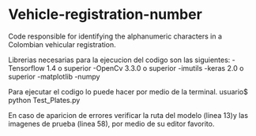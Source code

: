 # Vehicle-registration-number
Code responsible for identifying the alphanumeric characters in a Colombian vehicular registration.

Librerias necesarias para la ejecucion del codigo son las siguientes:
-Tensorflow 1.4 o superior
-OpenCv 3.3.0 o superior
-imutils
-keras 2.0 o superior
-matplotlib
-numpy

Para ejecutar el codigo lo puede hacer por medio de la terminal.
usuario$ python Test_Plates.py

En caso de aparicion de errores verificar la ruta del modelo (linea 13)y las imagenes de prueba (linea 58),
por medio de su editor favorito.


